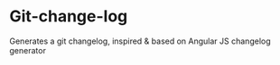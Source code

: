 Git-change-log
==============

Generates a git changelog, inspired &amp; based on Angular JS changelog generator
